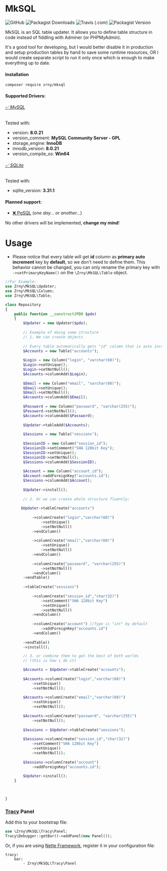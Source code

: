 # MkSQL
![GitHub](https://img.shields.io/github/license/zrny/mksql)
![Packagist Downloads](https://img.shields.io/packagist/dm/zrny/mksql)
![Travis (.com)](https://travis-ci.org/Zrny/MkSQL.svg?branch=master)
![Packagist Version](https://img.shields.io/packagist/v/zrny/mksql) 

MkSQL is an SQL table updater. It allows you to define table 
structure in code instead of fiddling with Adminer (or PHPMyAdmin).

It's a good tool for developing, but I would better disable it in production
and setup production tables by hand to save some runtime resources, OR I would
create separate script to run it only once which is enough to 
make everything up to date. 

#### Installation

`composer require zrny/mksql`

#### Supported Drivers: 

###### [✅ MySQL](https://www.mysql.com)

Tested with:
- version: **8.0.21**
- version_comment: **MySQL Community Server - GPL**
- storage_engine: **InnoDB**
- innodb_version: **8.0.21**
- version_compile_os: **Win64**

###### [✅ SQLite](https://www.sqlite.org/index.html) 

Tested with:
- sqlite_version: **3.31.1** 

#### Planned support:

- [❌ PgSQL](https://www.postgresql.org) (*one day... or another...*)

No other drivers will be implemented, **change my mind**!

# Usage
 
- Please notice that every table will get **id** column as
 **primary auto increment** key by **default**, so we don't 
 need to define them. This behavior cannot be changed, you 
 can only rename the primary key with `->setPrimaryKeyName()`
 on the `\Zrny\MkSQL\Table` object.

```php
//For Example:
use Zrny\MkSQL\Updater;
use Zrny\MkSQL\Column;
use Zrny\MkSQL\Table;

class Repository
{    
    public function __construct(PDO $pdo)
    {
        $Updater = new Updater($pdo);
    
        // Example of doing same structure
        // 1. We can create objects
    
        // Every table automatically gets "id" column that is auto increment.
        $Accounts = new Table("accounts");
    
        $Login = new Column("login", "varchar(60)");
        $Login->setUnique();
        $Login->setNotNull();
        $Accounts->columnAdd($Login);
    
        $Email = new Column("email", "varchar(60)");
        $Email->setUnique();
        $Email->setNotNull();
        $Accounts->columnAdd($Email);
    
        $Password = new Column("password", "varchar(255)");
        $Password->setNotNull();
        $Accounts->columnAdd($Password);
    
        $Updater->tableAdd($Accounts);
    
        $Sessions = new Table("sessions");
    
        $SessionID = new Column("session_id");
        $SessionID->setComment("SHA 128bit Key");
        $SessionID->setUnique();
        $SessionID->setNotNull();
        $Sessions->columnAdd($SessionID);
    
        $Account = new Column("account_id");
        $Account->addForeignKey("accounts.id");
        $Sessions->columnAdd($Account);
    
        $Updater->install();
    
        // 2. Or we can create whole structure fluently:
    
       $Updater->tableCreate("accounts")
    
            ->columnCreate("login","varchar(60)")
                ->setUnique()
                ->setNotNull()
            ->endColumn()
    
            ->columnCreate("email","varchar(60)")
                ->setUnique()
                ->setNotNull()
            ->endColumn()
    
            ->columnCreate("password", "varchar(255)")
                ->setNotNull()
            ->endColumn()
        ->endTable()
         
        ->tableCreate("sessions")
    
            ->columnCreate("session_id","char(32)")
                ->setComment("SHA 128bit Key")
                ->setUnique()
                ->setNotNull()
            ->endColumn()
    
            ->columnCreate("account") //Type is "int" by default
                ->addForeignKey("accounts.id")
            ->endColumn()
    
        ->endTable()
        ->install();

        // 3. or combine them to get the best of both worlds 
        // (this is how i do it)

        $Accounts = $Updater->tableCreate("accounts");
    
        $Accounts->columnCreate("login","varchar(60)")
            ->setUnique()
            ->setNotNull(); 
    
        $Accounts->columnCreate("email","varchar(60)")
            ->setUnique()
            ->setNotNull();
    
        $Accounts->columnCreate("password", "varchar(255)")
            ->setNotNull();
    
        $Sessions = $Updater->tableCreate("sessions");
    
        $Sessions->columnCreate("session_id","char(32)")
            ->setComment("SHA 128bit Key")
            ->setUnique()
            ->setNotNull();
    
        $Sessions->columnCreate("account")
            ->addForeignKey("accounts.id");
    
        $Updater->install();
    }

 

}
```
    
### [Tracy](https://tracy.nette.org/en/) Panel

Add this to your bootstrap file:
```php
use \Zrny\MkSQL\Tracy\Panel;
Tracy\Debugger::getBar()->addPanel(new Panel());
````

Or, if you are using [Nette Framework](https://nette.org/en/), 
register it in your configuration file:

```neon
tracy: 
    bar: 
        - Zrny\MkSQL\Tracy\Panel
```
